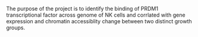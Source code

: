 The purpose of the project is to identify the binding of PRDM1 transcriptional factor across genome of NK cells and corrlated with gene expression and chromatin accessiblity change between two distinct growth groups.
